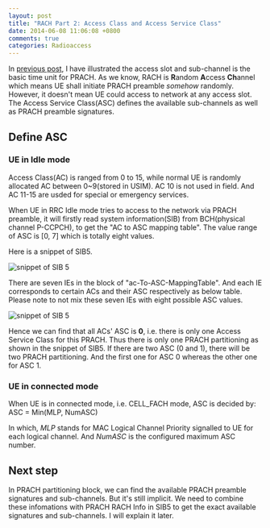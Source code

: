 ```yaml
---
layout: post
title: "RACH Part 2: Access Class and Access Service Class"
date: 2014-06-08 11:06:08 +0800
comments: true
categories: Radioaccess
---
```


In [previous post](http://blog.pzheng.me/2014/05/25/rach-part-1-access-slot-sub-channels/), I have illustrated the access slot and sub-channel is the basic time unit for PRACH. As we know, RACH is **R**andom **A**ccess **Ch**annel which means UE shall initiate PRACH preamble *somehow* randomly. However, it doesn't mean UE could access to network at any access slot. The Access Service Class(ASC) defines the available sub-channels as well as PRACH preamble signatures.

<!--more-->

## Define ASC

### UE in Idle mode

Access Class(AC) is ranged from 0 to 15, while normal UE is randomly allocated AC between 0~9(stored in USIM). AC 10 is not used in field. And AC 11-15 are usded for special or emergency services.

When UE in RRC Idle mode tries to access to the network via PRACH preamble, it will firstly read system information(SIB) from BCH(physical channel P-CCPCH), to get the "AC to ASC mapping table". The value range of ASC is [0, 7] which is totally eight values.

Here is a snippet of SIB5.

![snippet of SIB 5](https://dl.dropboxusercontent.com/u/6459697/blogimage/20140608_rach_part2_sib5.png)

There are seven IEs in the block of "ac-To-ASC-MappingTable". And each IE corresponds to certain ACs and their ASC respectively as below table. Please note to not mix these seven IEs with eight possible ASC values.

![snippet of SIB 5](https://dl.dropboxusercontent.com/u/6459697/blogimage/20140608_rach_part2_ac_asc_mapping.png)

Hence we can find that all ACs' ASC is **0**, i.e. there is only one Access Service Class for this PRACH. Thus there is only one PRACH partitioning as shown in the snippet of SIB5. If there are two ASC (0 and 1), there will be two PRACH partitioning. And the first one for ASC 0 whereas the other one for ASC 1.

### UE in connected mode

When UE is in connected mode, i.e. CELL_FACH mode, ASC is decided by:
    ASC = Min(MLP, NumASC)

In which, *MLP* stands for MAC Logical Channel Priority signalled to UE for each logical channel. And *NumASC* is the configured maximum ASC number.

## Next step

In PRACH partitioning block, we can find the available PRACH preamble signatures and sub-channels. But it's still implicit. We need to combine these infomations with PRACH RACH Info in SIB5 to get the exact available signatures and sub-channels. I will explain it later.
